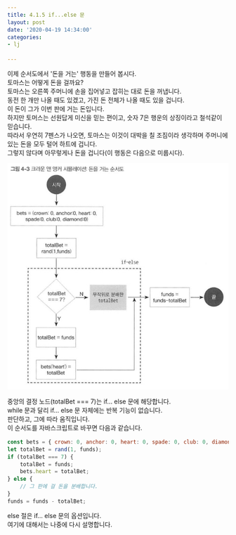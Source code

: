 ```yaml
---
title: 4.1.5 if...else 문
layout: post
date: '2020-04-19 14:34:00'
categories:
- lj

---
```


이제 순서도에서 '돈을 거는' 행동을 만들어 봅시다.  
토마스는 어떻게 돈을 걸까요?  
토마스는 오른쪽 주머니에 손을 집어넣고 잡히는 대로 돈을 꺼냅니다.  
동전 한 개만 나올 때도 있겠고, 가진 돈 전체가 나올 때도 있을 겁니다.  
이 돈이 그가 이번 판에 거는 돈입니다.  
하지만 토머스는 선원답게 미신을 믿는 편이고, 숫자 7은 행운의 상징이라고 철석같이 믿습니다.  
따라서 우연히 7펜스가 나오면, 토마스는 이것이 대박을 칠 조짐이라 생각하며 주머니에 있는 돈을 모두 털어 하트에 겁니다.  
그렇지 않다며 아무렇게나 돈을 겁니다(이 행동은 다음으로 미룹시다).

![순서도](/static/img/learningjs/image33.jpg)

중앙의 결정 노드(totalBet === 7)는 if... else 문에 해당합니다.  
while 문과 달리 if... else 문 자체에는 반복 기능이 없습니다.  
판단하고, 그에 따라 움직입니다.  
이 순서도를 자바스크립트로 바꾸면 다음과 같습니다.

```javascript
const bets = { crown: 0, anchor: 0, heart: 0, spade: 0, club: 0, diamond: 0 };
let totalBet = rand(1, funds);
if (totalBet === 7) {
	totalBet = funds;
	bets.heart = totalBet;
} else {
	// 그 판에 걸 돈을 분배합니다.
}
funds = funds - totalBet;
```

else 절은 if... else 문의 옵션입니다.   
여기에 대해서는 나중에 다시 설명합니다.